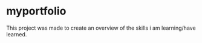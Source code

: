 # myportfolio

This project was made to create an overview of the skills i am learning/have learned.
